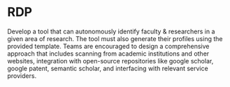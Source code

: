 # RDP
Develop a tool that can autonomously identify faculty &amp; researchers in a given area of research. The tool must also generate their profiles using the provided template. Teams are encouraged to design a comprehensive approach that includes scanning from academic institutions and other websites, integration with open-source repositories like google scholar, google patent, semantic scholar, and interfacing with relevant service providers.
